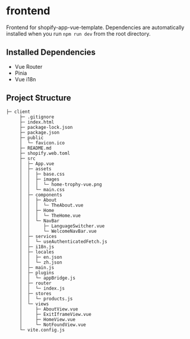 # frontend

Frontend for shopify-app-vue-template. Dependencies are automatically installed when you run `npm run dev` from the root directory.

## Installed Dependencies

- Vue Router
- Pinia
- Vue i18n

## Project Structure

```
├─ client
     ├─ .gitignore
     ├─ index.html
     ├─ package-lock.json
     ├─ package.json
     ├─ public
     │  └─ favicon.ico
     ├─ README.md
     ├─ shopify.web.toml
     ├─ src
     │  ├─ App.vue
     │  ├─ assets
     │  │  ├─ base.css
     │  │  ├─ images
     │  │  │  └─ home-trophy-vue.png
     │  │  └─ main.css
     │  ├─ components
     │  │  ├─ About
     │  │  │  └─ TheAbout.vue
     │  │  ├─ Home
     │  │  │  └─ TheHome.vue
     │  │  └─ NavBar
     │  │     ├─ LanguageSwitcher.vue
     │  │     └─ WelcomeNavBar.vue
     │  ├─ services
     │  │  └─ useAuthenticatedFetch.js
     │  ├─ i18n.js
     │  ├─ locales
     │  │  ├─ en.json
     │  │  └─ zh.json
     │  ├─ main.js
     │  ├─ plugins
     │  │  └─ appBridge.js
     │  ├─ router
     │  │  └─ index.js
     │  ├─ stores
     │  │  └─ products.js
     │  └─ views
     │     ├─ AboutView.vue
     │     ├─ ExitIframeView.vue
     │     ├─ HomeView.vue
     │     └─ NotFoundView.vue
     └─ vite.config.js

```
